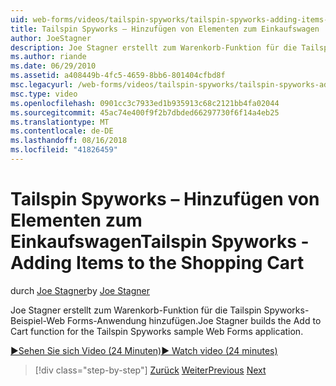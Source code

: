 ```yaml
---
uid: web-forms/videos/tailspin-spyworks/tailspin-spyworks-adding-items-to-the-shopping-cart
title: Tailspin Spyworks – Hinzufügen von Elementen zum Einkaufswagen | Microsoft-Dokumentation
author: JoeStagner
description: Joe Stagner erstellt zum Warenkorb-Funktion für die Tailspin Spyworks-Beispiel-Web Forms-Anwendung hinzufügen.
ms.author: riande
ms.date: 06/29/2010
ms.assetid: a408449b-4fc5-4659-8bb6-801404cfbd8f
msc.legacyurl: /web-forms/videos/tailspin-spyworks/tailspin-spyworks-adding-items-to-the-shopping-cart
msc.type: video
ms.openlocfilehash: 0901cc3c7933ed1b935913c68c2121bb4fa02044
ms.sourcegitcommit: 45ac74e400f9f2b7dbded66297730f6f14a4eb25
ms.translationtype: MT
ms.contentlocale: de-DE
ms.lasthandoff: 08/16/2018
ms.locfileid: "41826459"
---
```

<a name="tailspin-spyworks---adding-items-to-the-shopping-cart"></a><span data-ttu-id="17aff-103">Tailspin Spyworks – Hinzufügen von Elementen zum Einkaufswagen</span><span class="sxs-lookup"><span data-stu-id="17aff-103">Tailspin Spyworks - Adding Items to the Shopping Cart</span></span>
====================
<span data-ttu-id="17aff-104">durch [Joe Stagner](https://github.com/JoeStagner)</span><span class="sxs-lookup"><span data-stu-id="17aff-104">by [Joe Stagner](https://github.com/JoeStagner)</span></span>

<span data-ttu-id="17aff-105">Joe Stagner erstellt zum Warenkorb-Funktion für die Tailspin Spyworks-Beispiel-Web Forms-Anwendung hinzufügen.</span><span class="sxs-lookup"><span data-stu-id="17aff-105">Joe Stagner builds the Add to Cart function for the Tailspin Spyworks sample Web Forms application.</span></span>

[<span data-ttu-id="17aff-106">&#9654;Sehen Sie sich Video (24 Minuten)</span><span class="sxs-lookup"><span data-stu-id="17aff-106">&#9654; Watch video (24 minutes)</span></span>](https://channel9.msdn.com/Blogs/ASP-NET-Site-Videos/tailspin-spyworks-adding-items-to-the-shopping-cart)

> [!div class="step-by-step"]
> <span data-ttu-id="17aff-107">[Zurück](tailspin-spyworks-display-per-product-details.md)
> [Weiter](tailspin-spyworks-display-shopping-cart.md)</span><span class="sxs-lookup"><span data-stu-id="17aff-107">[Previous](tailspin-spyworks-display-per-product-details.md)
[Next](tailspin-spyworks-display-shopping-cart.md)</span></span>
